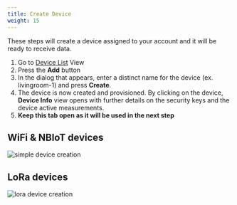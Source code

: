 ```yaml
---
title: Create Device
weight: 15
---
```


These steps will create a device assigned to your account and it will be ready to receive data.

1. Go to [Device List](https://console.insigh.io/devices/list) View
1. Press the **Add** button
1. In the dialog that appears, enter a distinct name for the device (ex. livingroom-1) and press **Create**.
1. The device is now created and provisioned. By clicking on the device, **Device Info** view opens with further details on the security keys and the device active measurements.
1. **Keep this tab open as it will be used in the next step**

## WiFi & NBIoT devices

![simple device creation](/images/provisiondevice/provisiondevice.gif?width=50pc)

## LoRa devices

![lora device creation](/images/provisiondevice/provisiondevice-lora.gif?width=50pc)

